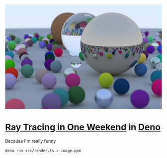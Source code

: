 ![](./image.png)

# [Ray Tracing in One Weekend](https://raytracing.github.io/books/RayTracingInOneWeekend.html) in [Deno](https://deno.land/)

Because I'm really funny

```sh
deno run src/render.ts > image.ppm
```
